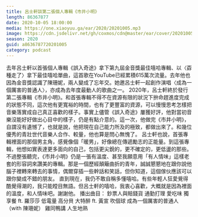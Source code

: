 ```yaml
---
title: 呂士軒談第二張個人專輯《市井小明》
length: 86367877
date: 2020-10-05 18:00:00
media: https://one.xiaoyuu.ga/ear/2020/20201005.mp3
image: https://cdn.jsdelivr.net/gh/coxmos/cdn@master/ear/cover/20201005.jpeg
season: 2020
guid: a8636787720201005
category: podcast
---
```


去年呂士軒以首張個人專輯《誤入奇途》拿下第九屆金音獎最佳嘻哈專輯、以〈孬種走了〉拿下最佳嘻哈單曲，這首歌在YouTube已經累積615萬次流量。去年他也因為金音獎認識了陳珊妮，兩人變成了忘年交。她邀呂士軒一起創作演唱〈成為一個厲害的普通人〉，亦成為去年度最動人的歌曲之一。
2020年，呂士軒終於發行第二張專輯《市井小明》。和首張專輯不得不在資源有限的狀況下拚命趕進度完成的狀態不同，這次他有更寬裕的時間，也有了更豐富的資源，可以慢慢思考怎樣把音樂落實成自己真正喜歡的樣子。事實上儘管《誤入奇途》屢獲好評，他對當初音樂沒能好好做出心目中的樣子，仍是有點介意的。這一次，他做完《市井小明》，自謂沒有遺憾了，也就是說，他把現在自己能力所及的極致，都做出來了。和幾位優秀的青壯世代音樂人合作、較量，他也算是問心無愧了。
呂士軒也說，首張專輯裡面的那個男主角，感覺像個「暖男」，好像總在傳遞勵志的正能量。到這張專輯，他想如實表達更多面向的自己，包括更尖銳的，更不確定的，更低盪的那些。不過整張聽完，《市井小明》仍是一張有溫度、甚至我願意用「有人情味」這樣老套的形容詞來讚美的專輯。那是一個歷經顛簸曲折的青年，誠誠懇懇地在跟你說他腦子裡轉來轉去的事情，偶爾穿插一些幹話和笑話，但你知道，這個傢伙應該可以跟你變成不錯的朋友。
直到現在，我仍不敢自稱多懂嘻哈。有些年輕人狂愛覺得酷覺得潮的，我只能瞠目無語。但呂士軒的嘻哈，我衷心喜歡，大概就是因為裡面的溫度，和人情味吧。謝謝他。
播出曲目：
鈔票人與賠錢貨
通勤打理
愛吃味
獨享餐 ft. 羅莎莎
低電量
高分貝
大特醉 ft. 黃宣
吹個球
成為一個厲害的普通人（with 陳珊妮）
雞同鴨講
人生地熟


